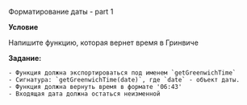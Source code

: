 Форматирование даты - part 1

**Условие**

Напишите функцию, которая вернет время в Гринвиче

**Задание:**

    - Функция должна экспортироваться под именем `getGreenwichTime`
    - Сигнатура: `getGreenwichTime(date)`, где `date` - объект даты.
    - Функция должна вернуть время в формате '06:43'
    - Входящая дата должна остаться неизменной
